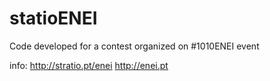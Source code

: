 # statioENEI
Code developed for a contest organized on #1010ENEI event 

info: 
http://stratio.pt/enei
http://enei.pt


